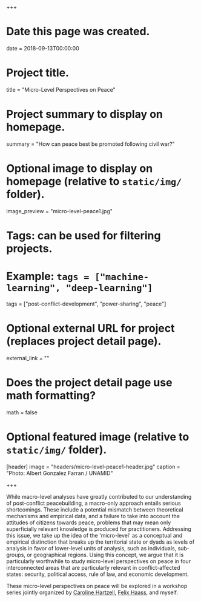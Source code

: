 +++
# Date this page was created.
date = 2018-09-13T00:00:00

# Project title.
title = "Micro-Level Perspectives on Peace"

# Project summary to display on homepage.
summary = "How can peace best be promoted following civil war?"

# Optional image to display on homepage (relative to `static/img/` folder).
image_preview = "micro-level-peace1.jpg"

# Tags: can be used for filtering projects.
# Example: `tags = ["machine-learning", "deep-learning"]`
tags = ["post-conflict-development", "power-sharing", "peace"]

# Optional external URL for project (replaces project detail page).
external_link = ""

# Does the project detail page use math formatting?
math = false

# Optional featured image (relative to `static/img/` folder).
[header]
image = "headers/micro-level-peace1-header.jpg"
caption = "Photo: Albert Gonzalez Farran / UNAMID"

+++

While macro-level analyses have greatly contributed to our understanding of post-conflict peacebuilding, a macro-only approach entails serious shortcomings. These include a potential mismatch between theoretical mechanisms and empirical data, and a failure to take into account the attitudes of citizens towards peace, problems that may mean only superficially relevant knowledge is produced for practitioners. Addressing this issue, we take up the idea of the 'micro-level' as a conceptual and empirical distinction that breaks up the territorial state or dyads as levels of analysis in favor of lower-level units of analysis, such as individuals, sub-groups, or geographical regions. Using this concept, we argue that it is particularly worthwhile to study micro-level perspectives on peace in four interconnected areas that are particularly relevant in conflict-affected states: security, political access, rule of law, and economic development.

These micro-level perspectives on peace will be explored in a workshop series jointly organized by [Caroline Hartzell](https://www.carolinehartzell.com/), [Felix Haass](http://felixhaass.de/), and myself.
